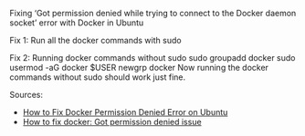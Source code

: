 Fixing ‘Got permission denied while trying to connect 
to the Docker daemon socket’ error with Docker in Ubuntu

Fix 1: Run all the docker commands with sudo

Fix 2: Running docker commands without sudo
sudo groupadd docker
sudo usermod -aG docker $USER
newgrp docker
Now running the docker commands without sudo should work just fine.

Sources:
* [How to Fix Docker Permission Denied Error on Ubuntu](https://linuxhandbook.com/docker-permission-denied/)
* [How to fix docker: Got permission denied issue](https://stackoverflow.com/questions/48957195/how-to-fix-docker-got-permission-denied-issue)


